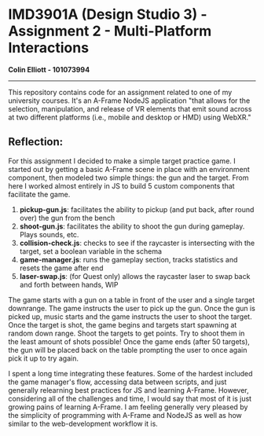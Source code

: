 # IMD3901A (Design Studio 3) - Assignment 2 - Multi-Platform Interactions
**Colin Elliott - 101073994**

---

This repository contains code for an assignment related to one of my university courses. It's an A-Frame NodeJS application "that allows for the selection, manipulation, and release of VR elements that emit sound across at two different platforms (i.e., mobile and desktop or HMD) using WebXR."

## Reflection:
For this assignment I decided to make a simple target practice game. I started out by getting a basic A-Frame scene in place with an environment component, then modeled two simple things: the gun and the target. From here I worked almost entirely in JS to build 5 custom components that facilitate the game.

1. **pickup-gun.js**: facilitates the ability to pickup (and put back, after round over) the gun from the bench
2. **shoot-gun.js**: facilitates the ability to shoot the gun during gameplay. Plays sounds, etc.
3. **collision-check.js**: checks to see if the raycaster is intersecting with the target, set a boolean variable in the schema
4. **game-manager.js**: runs the gameplay section, tracks statistics and resets the game after end
5. **laser-swap.js**: (for Quest only) allows the raycaster laser to swap back and forth between hands, WIP

The game starts with a gun on a table in front of the user and a single target downrange. The game instructs the user to pick up the gun. Once the gun is picked up, music starts and the game instructs the user to shoot the target. Once the target is shot, the game begins and targets start spawning at random down range. Shoot the targets to get points. Try to shoot them in the least amount of shots possible! Once the game ends (after 50 targets), the gun will be placed back on the table prompting the user to once again pick it up to try again.

I spent a long time integrating these features. Some of the hardest included the game manager's flow, accessing data between scripts, and just generally relearning best practices for JS and learning A-Frame. However, considering all of the challenges and time, I would say that most of it is just growing pains of learning A-Frame. I am feeling generally very pleased by the simplicity of programming with A-Frame and NodeJS as well as how similar to the web-development workflow it is. 